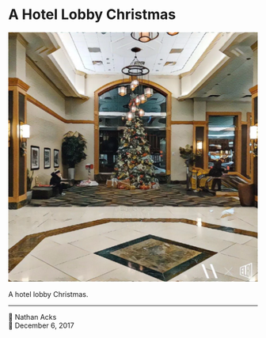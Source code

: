 # A Hotel Lobby Christmas

![A Christmas tree in a hotel lobby](assets/dc7354f0bca7e2987f17deb9a7a712df.webp)

A hotel lobby Christmas.

- - - -

<span aria-hidden="true">👤</span> Nathan Acks  
<span aria-hidden="true">📅</span> December 6, 2017
